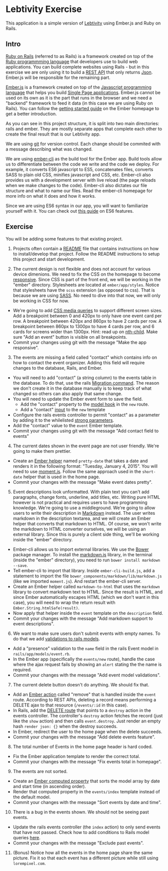 # Lebtivity Exercise

This application is a simple version of [Lebtivity](http://www.lebtivity.com) using Ember.js and Ruby on Rails.

## Intro

[Ruby on Rails](http://rubyonrails.org/) (referred to as Rails) is a framework created on top of the [Ruby programmming language](https://www.ruby-lang.org/en/) that developers use to build web applications. You can build complete websites using Rails - but in this exercise we are only using it to build a [REST API](https://en.wikipedia.org/wiki/Representational_state_transfer) that only returns [Json](http://json.org/). Ember.js will be responsible for the remaining part.

[Ember.js](http://emberjs.com/) is a framework created on top of the [Javascript programming language](https://developer.mozilla.org/en-US/docs/Web/JavaScript) that helps you build [Single Page applications](https://en.wikipedia.org/wiki/Single-page_application). Ember.js cannot be used on its own as it is the part that runs in the browser and we need a "backend" framework to feed it data (in this case we are using Ruby on Rails). You can follow the [getting started guide](http://guides.emberjs.com/v1.13.0/getting-started/) on the Ember homepage to get a better introduction.

As you can see in this project structure, it is split into two main directories: rails and ember. They are mostly separate apps that complete each other to create the final result that is our Lebtivity app.

We are using [git](https://git-scm.com/) for version control. Each change should be commited with a message describing what was changed.

We are using [ember-cli](http://www.ember-cli.com/) as the build tool for the Ember app. Build tools allow us to differentiate between the code we write and the code we deploy. For example, it converts ES6 javascript to ES5, concatenates files, converts SASS to plain old CSS, minifies javascript and CSS, etc. Ember-cli also provides us with a development server with live reload (the page reloads when we make changes to the code). Ember-cli also dictates our file structure and what to name our files. Read the ember-cli homepage for more info on what it does and how it works.

Since we are using ES6 syntax in our app, you will want to familiarize yourself with it. You can check out [this guide](https://babeljs.io/docs/learn-es2015/) on ES6 features.

## Exercise

You will be adding some features to that existing project.

1. Projects often contain a [README](https://en.wikipedia.org/wiki/README) file that contains instructions on how to install/develop that project. Follow the README instructions to setup this project and start development.

2. The current design is not flexible and does not account for various device dimenions. We need to fix the CSS on the homepage to become [responsive](https://en.wikipedia.org/wiki/Responsive_web_design). Since CSS is part of the front end, we will be working in the "ember" directory. Stylesheets are located at `ember/app/styles`. Notice that stylesheets have the `scss` extension (as opposed to css). That is because we are using [SASS](http://sass-lang.com/). No need to dive into that now, we will only be working in CSS for now.
  - We're going to add [CSS media queries](https://developer.mozilla.org/en-US/docs/Web/Guide/CSS/Media_queries) to support different screen sizes. Add a breakpoint between 0 and 420px to only have one event card per row. A breakpoint between 420px and 860px to have 2 cards per row. A breakpoint between 860px to 1300px to have 4 cards per row, and 6 cards for screens wider than 1300px. Hint: read up on [nth-child](https://css-tricks.com/how-nth-child-works/). Make sure "Add an event" button is visible on all breakpoints.
  - Commit your changes using git with the message "Make the app responsive".

3. The events are missing a field called "contact" which contains info on how to contact the event organizer. Adding this field will require changes to the database, Rails, and Ember.
  - You will need to add "contact" (a string column) to the events table in the database. To do that, use the rails [Migration command](http://edgeguides.rubyonrails.org/active_record_migrations.html). The reason we don't create it in the database manually is to keep track of what changed so others can also apply that same change.
  - You will need to update the Ember event form to save the field.
    * Add the "contact" property to the [model hook](http://guides.emberjs.com/v1.13.0/routing/specifying-a-routes-model/) in the `new` route.
    * Add a "contact" [input](http://guides.emberjs.com/v1.13.0/templates/input-helpers/) to the `new` template
  - Configure the rails events controller to permit "contact" as a parameter by adding it to the whilelisted [strong parameters](http://edgeguides.rubyonrails.org/action_controller_overview.html#strong-parameters).
  - Add the "contact" value to the `event` Ember template.
  - Commit your changes using git with the message "Add contact field to events"

4. The current dates shown in the event page are not user friendly. We're going to make them prettier.
  - Create an [Ember helper](http://guides.emberjs.com/v1.13.0/templates/writing-helpers/) named `pretty-date` that takes a date and renders it in the following format: "Tuesday, January 4, 2015". You will need to use [moment.js](http://momentjs.com/). Follow the same approach used in the `short-date` helper that is used in the home page.
  - Commit your changes with the message "Make event dates pretty".

5. Event descriptions look unformatted. With plain text you can't add paragraphs, change fonts, underline, add titles, etc. Writing pure HTML however is not practical and requires users to have programming knowledge. We're going to use a middleground. We're going to allow users to write their description in [Markdown](http://daringfireball.net/projects/markdown/) instead. The user writes markdown in the description textarea, and we will create an Ember helper that converts that markdown to HTML. Of course, we won't write the markdown to HTML converter ourselves, we will be using an external library. Since this is purely a client side thing, we'll be working inside the "ember" directory.
  - Ember-cli allows us to import external libraries. We use the [Bower](http://bower.io/) package manager. To install the [markdown.js](https://github.com/evilstreak/markdown-js) library, in the terminal (inside the "ember" directory), you need to run `bower install markdown --save`.
  - Tell ember-cli to import that library. Inside `ember-cli-build.js`, add a statement to import the file `bower_components/markdown/lib/markdown.js` (like we imported `moment.js`). And restart the ember-cli server.
  - Create an Ember helper called `markdown-to-html` that uses the `markdown` library to convert markdown text to HTML. Since the result is HTML, and since Ember automatically escapes HTML (which we don't want in this case), you will need to wrap the return result with `Ember.String.htmlSafe(result)`.
  - Now apply that helper inside the `event` template on the `description` field.
  - Commit your changes with the message "Add markdown support to event descriptions".

6. We want to make sure users don't submit events with empty names. To do that we add [validations to rails models](http://guides.rubyonrails.org/active_record_validations.html).
  - Add a "presence" validation to the `name` field in the rails Event model in `rails/app/models/event.rb`.
  - In the Ember app (specifically the `events/new` route), handle the case where the ajax request fails by showing an `alert` stating the the name is required.
  - Commit your changes with the message "Add event model validations".

7. The current delete button doesn't do anything. We should fix that.
  - Add an [Ember action](http://guides.emberjs.com/v1.13.0/templates/actions/) called "remove" that is handled inside the `event` route. According to REST APIs, deleting a record means performing a DELETE ajax to that resource (`/events/:id` in this case).
  - In Rails, add the [DELETE route](http://guides.rubyonrails.org/routing.html) that points to a `destroy` action in the events controller. The controller's `destroy` action fetches the record (just like the `show` action) and then calls `event.destroy`. Just render an empty hash `render json: {}` when the destroy succeeds.
  - In Ember, redirect the user to the home page when the delete succeeds.
  - Commit your changes with the message "Add delete events feature".

8. The total number of Events in the home page header is hard coded.
  - Fix the Ember application template to render the correct total.
  - Commit your changes with the message "Fix events total in homepage".

9. The events are not sorted.
  - Create an [Ember computed property](http://guides.emberjs.com/v1.13.0/object-model/computed-properties/) that sorts the model array by date and start time (in ascending order).
  - Render that computed property in the `events/index` template instead of the default model.
  - Commit your changes with the message "Sort events by date and time".

10. There is a bug in the events shown. We should not be seeing past events.
  - Update the rails events controller (the `index` action) to only send events that have not passed. Check how to add conditions to Rails model queries [here](http://guides.rubyonrails.org/active_record_querying.html).
  - Commit your changes with the message "Exclude past events".

11. (Bonus) Notice how all the events in the home page share the same picture. Fix it so that each event has a different picture while still using `lorempixel.com`.
